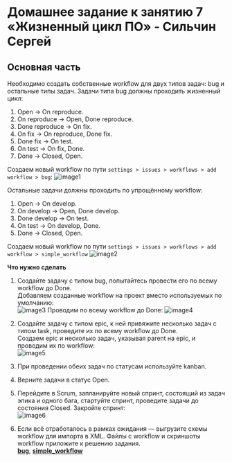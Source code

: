 # Домашнее задание к занятию 7 «Жизненный цикл ПО» - Сильчин Сергей

## Основная часть

Необходимо создать собственные workflow для двух типов задач: bug и остальные типы задач. Задачи типа bug должны проходить жизненный цикл:

1. Open -> On reproduce.
2. On reproduce -> Open, Done reproduce.
3. Done reproduce -> On fix.
4. On fix -> On reproduce, Done fix.
5. Done fix -> On test.
6. On test -> On fix, Done.
7. Done -> Closed, Open.
   
Создаем новый workflow по пути `settings > issues > workflows > add workflow > bug`:
![image1](https://github.com/user-attachments/assets/841596f5-53fc-4574-8f94-2451ac3ff98b)


Остальные задачи должны проходить по упрощённому workflow:

1. Open -> On develop.
2. On develop -> Open, Done develop.
3. Done develop -> On test.
4. On test -> On develop, Done.
5. Done -> Closed, Open.

Создаем новый workflow по пути `settings > issues > workflows > add workflow > simple_workflow`
![image2](https://github.com/user-attachments/assets/06064490-7873-4116-9067-35a181e80c6f)  

**Что нужно сделать**

1. Создайте задачу с типом bug, попытайтесь провести его по всему workflow до Done.  
   Добавляем созданные workflow на проект вместо используемых по умолчанию:  
   ![image3](https://github.com/user-attachments/assets/af192ace-5127-424d-b9fd-82ee413def57)
   Проводим по всему workflow до Done:
   ![image4](https://github.com/user-attachments/assets/648df1a7-5b95-4dde-bf2d-378655dda79c)  

2. Создайте задачу с типом epic, к ней привяжите несколько задач с типом task, проведите их по всему workflow до Done.  
   Создаем epic и несколько задач, указывая parent на epic, и проводим их по workflow:  
   ![image5](https://github.com/user-attachments/assets/56e7a95a-934a-493c-ae12-9d2bf6b00255)  

3. При проведении обеих задач по статусам используйте kanban.  
4. Верните задачи в статус Open.  
5. Перейдите в Scrum, запланируйте новый спринт, состоящий из задач эпика и одного бага, стартуйте спринт, проведите задачи до состояния Closed. Закройте спринт:  
   ![image6](https://github.com/user-attachments/assets/b786a173-3694-4a9a-a68b-f523e1065abf)

6. Если всё отработалось в рамках ожидания — выгрузите схемы workflow для импорта в XML. Файлы с workflow и скриншоты workflow приложите к решению задания.  
[**bug**](https://github.com/Daimero88/netology/blob/main/ci-hw/01/bug.xml), [**simple_workflow**](https://github.com/Daimero88/netology/blob/main/ci-hw/01/simple_workflow.xml)

